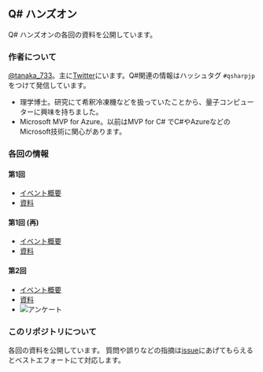 ## Q# ハンズオン

Q# ハンズオンの各回の資料を公開しています。

### 作者について

[@tanaka_733](https://www.tanaka733.net/)。主に[Twitter](https://twitter.com/tanaka_733)にいます。Q#関連の情報はハッシュタグ ``#qsharpjp`` をつけて発信しています。

- 理学博士。研究にて希釈冷凍機などを扱っていたことから、量子コンピューターに興味を持ちました。
- Microsoft MVP for Azure。以前はMVP for C# でC#やAzureなどのMicrosoft技術に関心があります。

### 各回の情報

#### 第1回

- [イベント概要](https://openql.connpass.com/event/106116/)
- [資料](http://www.tanaka733.net/QSharp-Handson/01)

#### 第1回 (再)

- [イベント概要](https://openql.connpass.com/event/109709)
- [資料](http://www.tanaka733.net/QSharp-Handson/01r)

#### 第2回

- [イベント概要](https://openql.connpass.com/event/118035/)
- [資料](https://github.com/tanaka-takayoshi/GroverPractice)
- ![アンケート](https://forms.office.com/Pages/ResponsePage.aspx?id=DQSIkWdsW0yxEjajBLZtrQAAAAAAAAAAAAO__bNiCGBURUZLR085WUtJOTQ3M0pNNVkwQ1lHRVhXQi4u)

### このリポジトリについて

各回の資料を公開しています。
質問や誤りなどの指摘は[issue](https://github.com/tanaka-takayoshi/QSharp-Handson/issues)にあげてもらえるとベストエフォートにて対応します。